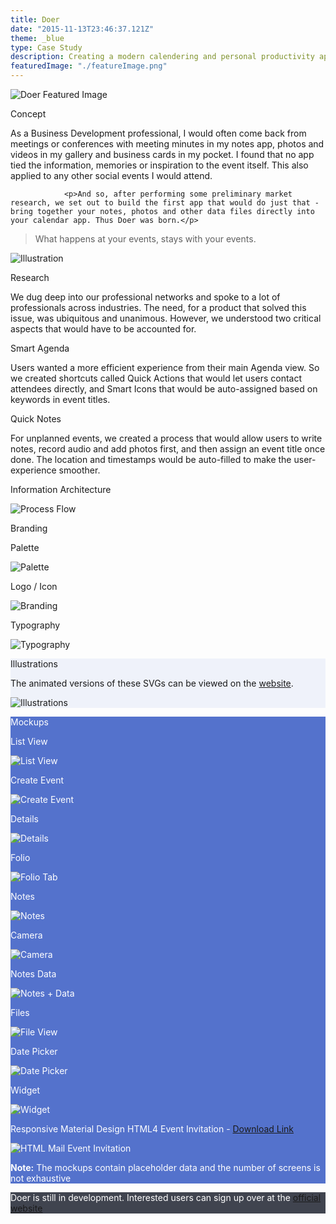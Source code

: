 ```yaml
---
title: Doer
date: "2015-11-13T23:46:37.121Z"
theme: _blue
type: Case Study
description: Creating a modern calendering and personal productivity app. 
featuredImage: "./featureImage.png"
---
```


<img src="./featureImage.png" alt="Doer Featured Image">

<div class="sec-2">
          <div class="hl">
                <p class="heading__gray">Concept</p>
          </div>
          <div class="pr">
                <p>As a Business Development professional, I would often come back from meetings or conferences with meeting minutes in my notes app, photos and videos in my gallery and business cards in my pocket. I found that no app tied the information, memories or inspiration to the event itself. This also applied to any other social events I would attend.</p>
				
				<p>And so, after performing some preliminary market research, we set out to build the first app that would do just that - bring together your notes, photos and other data files directly into your calendar app. Thus Doer was born.</p>

> What happens at your events, stays with your events.</p>

![Illustration](./illest.png)
          </div>
</div>

<div class="cs-fw bg__doer">
<div class="sec-2">
          <div class="hl">
                <p class="heading__gray">Research</p>
          </div>
<div class="pr">
          		<p>We dug deep into our professional networks and spoke to a lot of professionals across industries. The need, for a product that solved this issue, was ubiquitous and unanimous. However, we understood two critical aspects that would have to be accounted for.</p>

<div class="cf">

<div class="fl w-100 w-50-ns pa2-ns">

<p class="captions__st">Smart Agenda</p>

<p>Users wanted a more efficient experience from their main Agenda view. So we created shortcuts called Quick Actions that would let users contact attendees directly, and Smart Icons that would be auto-assigned based on keywords in event titles.</p>

</div>

<div class="fl w-100 w-50-ns pa2-ns">

<p class="captions__st">Quick Notes</p>

<p>For unplanned events, we created a process that would allow users to write notes, record audio and add photos first, and then assign an event title once done. The location and timestamps would be auto-filled to make the user-experience smoother. </p>

  </div>

</div>          

</div>

</div>


<div class="sec-2">
          <div class="hl">
                <p class="heading"></p>
          </div>
<div class="pr">
          <p class="captions__st">Information Architecture</p>

![Process Flow](./processflow.png)

</div>
</div>
</div>

<div class="sec-2">
<div class="hl">
                <p class="heading__color">Branding</p>
          </div>
<div class="pr-r">
<div class="cf">
<div class="fl w-100 w-third-ns ph2">
<p class="captions__dark">Palette</p>

![Palette](./palette1.png)
</div>
<div class="fl w-100 w-third-ns ph2">

<p class="captions__dark">Logo / Icon</p>

![Branding](./branding1.png)
</div>
<div class="fl w-100 w-third-ns ph2">

<p class="captions__dark">Typography</p>

![Typography](./typography1.png)
</div>
</div>
</div>
</div>


<div class="cs-fw" style="background-color: #eff2fa">
<div class="sec-2">
          <div class="hl">
                <p class="heading__color">Illustrations</p>
          </div>
<div class="pr">
<p>The animated versions of these SVGs can be viewed on the <a href="https://www.getdoer.com" rel="noopener" target="_blank">website</a>.</p>

![Illustrations](./illustrations.png)

</div>
</div>
</div>

<div class="cs-fw" style="background-color: #5472cc; color: white;"">
<div class="sec-2">
          <div class="hl">
                <p class="heading__white">Mockups</p>
          </div>
<div class="pr-r">
<div class="cf">
<div class="fl w-50 w-25-ns">

<p class="captions__white tc">List View</p>

<img src="./mockups/listview.png" alt="List View">

</div>

<div class="fl w-50 w-25-ns">

<p class="captions__white tc">Create Event</p>

<img src="./mockups/create.png" alt="Create Event">

</div>

<div class="fl w-50 w-25-ns">

<p class="captions__white tc">Details</p>

<img src="./mockups/details.png" alt="Details">

</div>

<div class="fl w-50 w-25-ns">

<p class="captions__white tc">Folio</p>

<img src="./mockups/folio.png" alt="Folio Tab">

</div>

</div>


<div class="cf mt5">
<div class="fl w-50 w-25-ns">

<p class="captions__white tc">Notes</p>

<img src="./mockups/textpost.png" alt="Notes">

</div>

<div class="fl w-50 w-25-ns">

<p class="captions__white tc">Camera</p>

<img src="./mockups/camera.png" alt="Camera">

</div>

<div class="fl w-50 w-25-ns">

<p class="captions__white tc">Notes Data</p>

<img src="./mockups/noteswith.png" alt="Notes + Data">

</div>

<div class="fl w-50 w-25-ns">

<p class="captions__white tc">Files</p>

<img src="./mockups/fileview.png" alt="File View">

</div>

</div>

<div class="cf mt5">
<div class="fl w-50 w-25-ns">

<p class="captions__white tc">Date Picker</p>

<img src="./mockups/datepicker.png" alt="Date Picker">

</div>

<div class="fl w-50 w-25-ns">

<p class="captions__white tc">Widget</p>

<img src="./mockups/widget.png" alt="Widget">

</div>

<div class="fl w-50 w-25-ns">


</div>

<div class="fl w-50 w-25-ns">


</div>

</div>

</div>

</div>

<div class="sec-2">
          <div class="hl">
            <p class="captions__white"></p>
          </div>
<div class="pr">
<p class="captions" style="color: white">Responsive Material Design HTML4 Event Invitation - <a href="https://www.dropbox.com/s/auo7ubmrqi6gnh1/Doer%20Event%20Mail.html?dl=1" rel="noopener" download>Download Link</a></p>

<img src="./mockups/mail_preview.png" alt="HTML Mail Event Invitation">

</div>



</div>
<p class="tc"><b>Note:</b> The mockups contain placeholder data and the number of screens is not exhaustive</p>

</div>


<div class="cs-fw" style="background-color: #40444f; color: white">
<div class="cs tc">

Doer is still in development. Interested users can sign up over at the <a href="https://www.getdoer.com" rel="noopener" target="_blank">official website</a>

</div>
</div>
